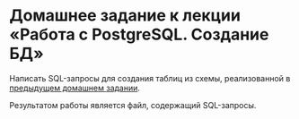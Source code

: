 # Домашнее задание к лекции «Работа с PostgreSQL. Создание БД»

Написать SQL-запросы для создания таблиц из схемы, реализованной в [предыдущем домашнем задании](../introduction).

Результатом работы является файл, содержащий SQL-запросы.